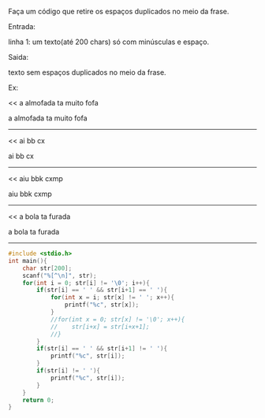 Faça um código que retire os espaços duplicados no meio da frase.


Entrada:

linha 1: um texto(até 200 chars) só com minúsculas e espaço.

Saida:

texto sem espaços duplicados no meio da frase.

Ex:

<< 
a almofada          ta     muito             fofa
>> 
a almofada ta muito fofa

---
<< 
ai bb       cx
>> 
ai bb cx

---
<< 
aiu bbk cxmp
>> 
aiu bbk cxmp

---
<< 
a     bola     ta furada
>> 
a bola ta furada

---
```c
#include <stdio.h>
int main(){
    char str[200];
    scanf("%[^\n]", str);
    for(int i = 0; str[i] != '\0'; i++){
        if(str[i] == ' ' && str[i+1] == ' '){
            for(int x = i; str[x] != ' '; x++){
                printf("%c", str[x]);
            }
            //for(int x = 0; str[x] != '\0'; x++){
            //    str[i+x] = str[i+x+1]; 
            //}
        }
        if(str[i] == ' ' && str[i+1] != ' '){
            printf("%c", str[i]);
        }
        if(str[i] != ' '){
            printf("%c", str[i]);
        }
    }
    return 0;
}
```
